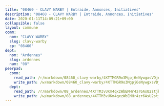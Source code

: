 ```yaml
---
title: "08460 - CLAVY WARBY | Entraide, Annonces, Initiatives"
description: "08460 - CLAVY WARBY | Entraide, Annonces, Initiatives"
date: 2020-01-11T14:09:21+09:00
collapsible: false
layout: commune
comm:
  nom: "CLAVY WARBY"
  slug: clavy-warby
  cp: "08460"
dept:
  nom: "Ardennes"
  slug: ardennes
  num: "08"
peerpad:
  comm:
    read_path: /r/markdown/08460_clavy-warby/4XTTMGR9o3Mgpj6eNywgxsVDjqecYLF4cMRchfrGhZowFkBvH
    write_path: /w/markdown/08460_clavy-warby/4XTTMGR9o3Mgpj6eNywgxsVDjqecYLF4cMRchfrGhZowFkBvH-K3TgTx8MhqxPexB2QyoNNNEniMXhAr8zViz4kwEoiBsxnfooSQ7JjDqEyTtAEa9pMvjgKNqBAVheJVQrV65PQoeS554c1jTFTBZersy1X1EtqyHSddMaT5BnSnvf7ZXG7DfwGQjT
  dept:
    read_path: /r/markdown/08_ardennes/4XTTM3vUKm4qxzWbEMHr4zr6AsU2stjkKdsaY9uMbmhXjv9QM
    write_path: /w/markdown/08_ardennes/4XTTM3vUKm4qxzWbEMHr4zr6AsU2stjkKdsaY9uMbmhXjv9QM-K3TgUMB9u4JvtZdFBPfBexH6pGeKJREiRZLakfAxGDqg6fgd1ib6XHxM9tkwaYxqJV2qNTbboL5jGpTS7re5rUf5cB5fLzdnicM4aJkF5ZXmkvCRXEh5XT7432iWRZFby5MMVbKP
---
```


